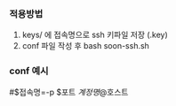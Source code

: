 ### 적용방법
1. keys/ 에 접속명으로 ssh 키파일 저장 (.key)
2. conf 파일 작성 후 bash soon-ssh.sh

### conf 예시
#$접속명=-p $포트 $계정명@$호스트